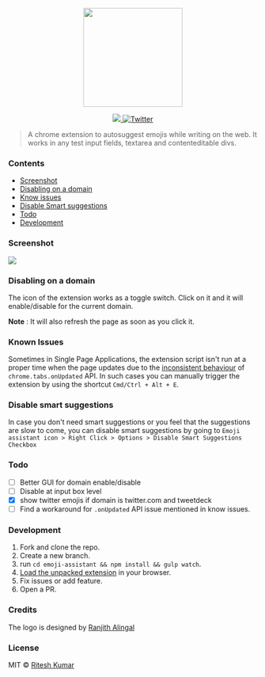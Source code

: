 <p align="center"><img src="assets/logo.png" align="center" alt="" width="200"></p>

<p align="center">
<a href="https://chrome.google.com/webstore/detail/emoji-assistant/jmngpddmfdhocaiaaacfpgknpiaahpab">
  <img src="https://img.shields.io/chrome-web-store/v/jmngpddmfdhocaiaaacfpgknpiaahpab.svg?style=flat"/>
</a>
<a href="https://twitter.com/intent/tweet?text=emoji-assistant%20%7C%20A%20chrome%20extension%20to%20autosuggest%20emojis%20while%20writing%20on%20the%20web.&amp;url='http%3A%2F%2Fbit.ly%2F1NIvT8A'&amp;hashtags=JavaScript">
   <img src="https://img.shields.io/twitter/url/https/github.com/ritz078/emoji-assistant.svg?style=social" alt="Twitter" style="max-width:100%;">
   </a>
   </p>

> A chrome extension to autosuggest emojis while writing on the web. It works in any test input fields, textarea and contenteditable divs.

### Contents
* [Screenshot](#screenshot)
* [Disabling on a domain](#disabling-on-a-domain)
* [Know issues](#known-issues)
* [Disable Smart suggestions](#disable-smart-suggestions)
* [Todo](#todo)
* [Development](#development)

### Screenshot
![](assets/demo.gif)

### Disabling on a domain
The icon of the extension works as a toggle switch. Click on it and it will enable/disable for the current domain.

**Note** : It will also refresh the page as soon as you click it.

### Known Issues
Sometimes in Single Page Applications, the extension script isn't run at a proper time when the page updates due to the [inconsistent behaviour](http://stackoverflow.com/questions/27708352/chrome-tabs-onupdated-addlistener-called-multiple-times) of `chrome.tabs.onUpdated` API. In such cases you can manually trigger the extension by using the shortcut `Cmd/Ctrl + Alt + E`. 

### Disable smart suggestions
In case you don't need smart suggestions or you feel that the suggestions are slow to come, you can disable smart suggestions by going to `Emoji assistant icon > Right Click > Options > Disable Smart Suggestions Checkbox` 

### Todo

- [ ] Better GUI for domain enable/disable
- [ ] Disable at input box level
- [x] show twitter emojis if domain is twitter.com and tweetdeck
- [ ] Find a workaround for `.onUpdated` API issue mentioned in know issues.

### Development
1. Fork and clone the repo.
2. Create a new branch.
3. run `cd emoji-assistant && npm install && gulp watch`.
4. [Load the unpacked extension](https://developer.chrome.com/extensions/getstarted#unpacked) in your browser.
5. Fix issues or add feature.
6. Open a PR.

### Credits
The logo is designed by [Ranjith Alingal](https://dribbble.com/ranjithalingal)

### License
MIT © <a href="https://twitter.com/ritz078" target="_blank">Ritesh Kumar</a>
